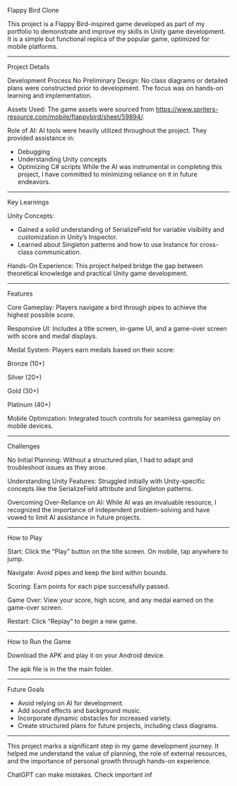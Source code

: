 Flappy Bird Clone

This project is a Flappy Bird-inspired game developed as part of my portfolio to demonstrate and improve my skills in Unity game development. It is a simple but functional replica of the popular game, optimized for mobile platforms.

--------------------------------------------------------------------------------------------------------------

Project Details

Development Process
No Preliminary Design:
No class diagrams or detailed plans were constructed prior to development. The focus was on hands-on learning and implementation.

Assets Used:
The game assets were sourced from https://www.spriters-resource.com/mobile/flappybird/sheet/59894/. 

Role of AI:
AI tools were heavily utilized throughout the project. They provided assistance in:

* Debugging
* Understanding Unity concepts
* Optimizing C# scripts
While the AI was instrumental in completing this project, I have committed to minimizing reliance on it in future endeavors.

--------------------------------------------------------------------------------------------------------------

Key Learnings

Unity Concepts:
* Gained a solid understanding of SerializeField for variable visibility and customization in Unity’s Inspector.
* Learned about Singleton patterns and how to use Instance for cross-class communication.

Hands-On Experience:
This project helped bridge the gap between theoretical knowledge and practical Unity game development.

--------------------------------------------------------------------------------------------------------------

Features

Core Gameplay:
Players navigate a bird through pipes to achieve the highest possible score.

Responsive UI:
Includes a title screen, in-game UI, and a game-over screen with score and medal displays.

Medal System:
Players earn medals based on their score:

Bronze (10+)

Silver (20+)

Gold (30+)

Platinum (40+)

Mobile Optimization:
Integrated touch controls for seamless gameplay on mobile devices.

--------------------------------------------------------------------------------------------------------------

Challenges

No Initial Planning:
Without a structured plan, I had to adapt and troubleshoot issues as they arose.

Understanding Unity Features:
Struggled initially with Unity-specific concepts like the SerializeField attribute and Singleton patterns.

Overcoming Over-Reliance on AI:
While AI was an invaluable resource, I recognized the importance of independent problem-solving and have vowed to limit AI assistance in future projects.

--------------------------------------------------------------------------------------------------------------

How to Play

Start:
Click the “Play” button on the title screen.
On mobile, tap anywhere to jump.

Navigate:
Avoid pipes and keep the bird within bounds.

Scoring:
Earn points for each pipe successfully passed.

Game Over:
View your score, high score, and any medal earned on the game-over screen.

Restart:
Click “Replay” to begin a new game.

--------------------------------------------------------------------------------------------------------------

How to Run the Game

Download the APK and play it on your Android device.

The apk file is in the the main folder.

--------------------------------------------------------------------------------------------------------------

Future Goals

* Avoid relying on AI for development.
* Add sound effects and background music.
* Incorporate dynamic obstacles for increased variety.
* Create structured plans for future projects, including class diagrams.

--------------------------------------------------------------------------------------------------------------

This project marks a significant step in my game development journey. It helped me understand the value of planning, the role of external resources, and the importance of personal growth through hands-on experience.











ChatGPT can make mistakes. Check important inf
